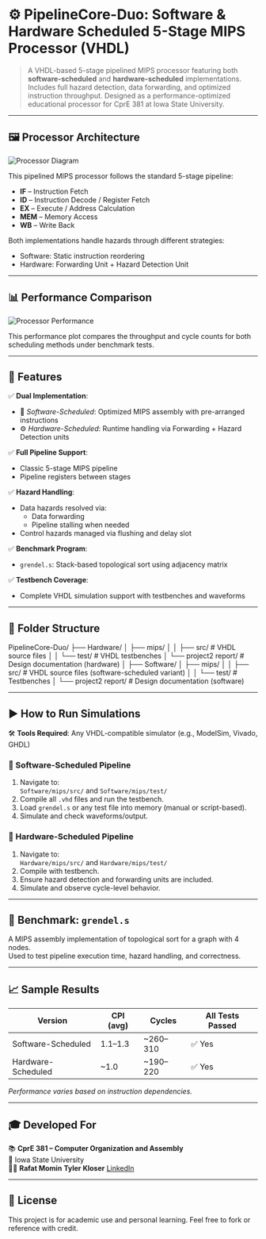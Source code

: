 # ⚙️ PipelineCore-Duo: Software & Hardware Scheduled 5-Stage MIPS Processor (VHDL)

> A VHDL-based 5-stage pipelined MIPS processor featuring both **software-scheduled** and **hardware-scheduled** implementations. Includes full hazard detection, data forwarding, and optimized instruction throughput. Designed as a performance-optimized educational processor for CprE 381 at Iowa State University.

---

## 🖼️ Processor Architecture

![Processor Diagram](images/processor_diagram.png)

This pipelined MIPS processor follows the standard 5-stage pipeline:

- **IF** – Instruction Fetch  
- **ID** – Instruction Decode / Register Fetch  
- **EX** – Execute / Address Calculation  
- **MEM** – Memory Access  
- **WB** – Write Back

Both implementations handle hazards through different strategies:
- Software: Static instruction reordering
- Hardware: Forwarding Unit + Hazard Detection Unit

---

## 📊 Performance Comparison

![Processor Performance](images/Processor_performance.png)

This performance plot compares the throughput and cycle counts for both scheduling methods under benchmark tests.

---

## 🚀 Features

✅ **Dual Implementation**:
- 🧠 *Software-Scheduled*: Optimized MIPS assembly with pre-arranged instructions
- ⚙️ *Hardware-Scheduled*: Runtime handling via Forwarding + Hazard Detection units

✅ **Full Pipeline Support**:
- Classic 5-stage MIPS pipeline
- Pipeline registers between stages

✅ **Hazard Handling**:
- Data hazards resolved via:
  - Data forwarding
  - Pipeline stalling when needed
- Control hazards managed via flushing and delay slot

✅ **Benchmark Program**:
- `grendel.s`: Stack-based topological sort using adjacency matrix

✅ **Testbench Coverage**:
- Complete VHDL simulation support with testbenches and waveforms

---

## 📁 Folder Structure
PipelineCore-Duo/
├── Hardware/
│ ├── mips/
│ │ ├── src/ # VHDL source files
│ │ └── test/ # VHDL testbenches
│ └── project2 report/ # Design documentation (hardware)
│
├── Software/
│ ├── mips/
│ │ ├── src/ # VHDL source files (software-scheduled variant)
│ │ └── test/ # Testbenches
│ └── project2 report/ # Design documentation (software)


---

## ▶️ How to Run Simulations

🛠️ **Tools Required**: Any VHDL-compatible simulator (e.g., ModelSim, Vivado, GHDL)

### 🔹 Software-Scheduled Pipeline
1. Navigate to:  
   `Software/mips/src/` and `Software/mips/test/`
2. Compile all `.vhd` files and run the testbench.
3. Load `grendel.s` or any test file into memory (manual or script-based).
4. Simulate and check waveforms/output.

### 🔸 Hardware-Scheduled Pipeline
1. Navigate to:  
   `Hardware/mips/src/` and `Hardware/mips/test/`
2. Compile with testbench.
3. Ensure hazard detection and forwarding units are included.
4. Simulate and observe cycle-level behavior.

---

## 🧪 Benchmark: `grendel.s`

A MIPS assembly implementation of topological sort for a graph with 4 nodes.  
Used to test pipeline execution time, hazard handling, and correctness.

---

## 📈 Sample Results

| Version             | CPI (avg) | Cycles | All Tests Passed |
|---------------------|-----------|--------|------------------|
| Software-Scheduled  | 1.1–1.3   | ~260–310 | ✅ Yes           |
| Hardware-Scheduled  | ~1.0      | ~190–220 | ✅ Yes           |

*Performance varies based on instruction dependencies.*

---

## 🎓 Developed For

📚 **CprE 381 – Computer Organization and Assembly**  
🏫 Iowa State University  
👨‍💻 **Rafat Momin**  **Tyler Kloser**
[LinkedIn](https://www.linkedin.com/in/rafatmomin/) 

---

## 📌 License

This project is for academic use and personal learning. Feel free to fork or reference with credit.

